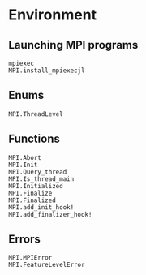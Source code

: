 # Environment

## Launching MPI programs

```@docs
mpiexec
MPI.install_mpiexecjl
```

## Enums

```@docs
MPI.ThreadLevel
```

## Functions

```@docs
MPI.Abort
MPI.Init
MPI.Query_thread
MPI.Is_thread_main
MPI.Initialized
MPI.Finalize
MPI.Finalized
MPI.add_init_hook!
MPI.add_finalizer_hook!
```

## Errors

```@docs
MPI.MPIError
MPI.FeatureLevelError
```
